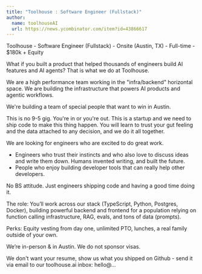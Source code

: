 ```yaml
---
title: "Toolhouse : Software Engineer (Fullstack)"
author:
  name: toolhouseAI
  url: https://news.ycombinator.com/item?id=43866617
---
```

Toolhouse - Software Engineer (Fullstack) - Onsite (Austin, TX) - Full-time - $180k + Equity

What if you built a product that helped thousands of engineers build AI features and AI agents? That is what we do at Toolhouse.

We are a high performance team working in the &quot;infra&#x2F;backend&quot; horizontal space. We are building the infrastructure that powers AI products and agentic workflows.

We&#x27;re building a team of special people that want to win in Austin.

This is no 9-5 gig. You&#x27;re in or you&#x27;re out.
This is a startup and we need to ship code to make this thing happen. 
You will learn to trust your gut feeling and the data attached to any decision, and we do it all together.

We are looking for engineers who are excited to do great work. 
- Engineers who trust their instincts and who also love to discuss ideas and write them down. Humans invented writing, and built the future.
- People who enjoy building developer tools that can really help other developers.

No BS attitude. Just engineers shipping code and having a good time doing it.

The role: You’ll work across our stack (TypeScript, Python, Postgres, Docker), building powerful backend and frontend for a population relying on function calling infrastructure, RAG, evals, and tons of data (prompts).

Perks: Equity vesting from day one, unlimited PTO, lunches, a real family outside of your own.

We’re in-person &amp; in Austin. We do not sponsor visas.

We don&#x27;t want your resume, show us what you shipped on Github - send it via email to our toolhouse.ai inbox: hello@...
<JobApplication />
